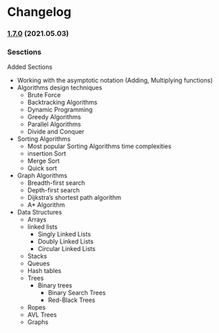 # Changelog




### [1.7.0]() (2021.05.03)


### **Sesctions**

Added Sections

* Working with the asymptotic notation (Adding, Multiplying functions)
* Algorithms design techniques
  *    Brute Force
  *    Backtracking Algorithms
  *    Dynamic Programming
  *    Greedy Algorithms
  *    Parallel Algorithms
  *    Divide and Conquer
* Sorting Algorithms
  *    Most popular Sorting Algorithms time complexities
  *    insertion Sort
  *    Merge Sort
  *    Quick sort
* Graph Algorithms
  *    Breadth-first search
  *    Depth-first search
  *    Dijkstra’s shortest path algorithm
  *    A* Algorithm
* Data Structures
  * Arrays
  * linked lists
    * Singly Linked Lists
    * Doubly Linked Lists
    * Circular Linked Lists
  * Stacks
  * Queues
  * Hash tables
  * Trees
    * Binary trees
      * Binary Search Trees
      * Red-Black Trees
  * Ropes
  * AVL Trees
  * Graphs
      


